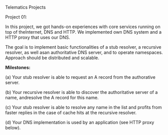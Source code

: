 Telematics Projects

Project 01:

In  this  project,  we  got  hands-on  experiences  with  core  services  running  on  top  of  theInternet, DNS and HTTP. We implemented own DNS system and a HTTP proxy that uses our DNS.

The goal is to implement basic functionalities of a stub resolver, a recursive resolver, as well asan authoritative DNS server, and to operate namespaces.  Approach should be distributed and scalable.  

**Milestones:**

(a)  Your stub resolver is able to request an A record from the authorative server.

(b)  Your recursive resolver is able to discover the authoritative server of a name,  andresolve the A record for this name.

(c)  Your  stub  resolver  is  able  to  resolve  any  name  in  the  list  and  profits  from  faster replies in the case of cache hits at the recursive resolver.

(d)  Your DNS implementation is used by an application (see HTTP proxy below).
